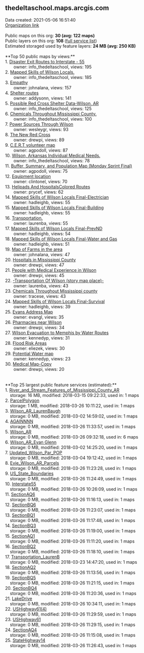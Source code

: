 <h2>thedeltaschool.maps.arcgis.com</h2> Data created: 2021-05-06 16:51:40 <br /><a target='new' href='https://thedeltaschool.maps.arcgis.com'>Organization link</a><br /><br />Public maps on this org: <b>30 (avg: 122 maps)</b><br />Public layers on this org: <b>108 </b>(<a target='new' href='https://services.arcgis.com/X5YGLjJKhlbjj737/ArcGIS/rest/services'>full service list</a>)<br />Estimated storaged used by feature layers: <b>24 MB (avg: 250 KB)</b><br /><br />**Top 50 public maps by views:**<br />  1. <a target='new' href='https://www.arcgis.com/home/item.html?id=94fd3eb259bc4aed97e6926311d2d007'>Disaster Exit Routes to Interstate - 55</a> <br />  &nbsp;&nbsp;&nbsp;&nbsp; &nbsp;&nbsp;owner: info_thedeltaschool, views: 195<br />  2. <a target='new' href='https://www.arcgis.com/home/item.html?id=f0c5ff4aaac54a45a6ac8c7996c7393f'>Mapped Skills of Wilson Locals.</a> <br />  &nbsp;&nbsp;&nbsp;&nbsp; &nbsp;&nbsp;owner: info_thedeltaschool, views: 185<br />  3. <a target='new' href='https://www.arcgis.com/home/item.html?id=2ff34ede7e68443ebfdf86d10fbb9ea1'>Empathy</a> <br />  &nbsp;&nbsp;&nbsp;&nbsp; &nbsp;&nbsp;owner: johnalana, views: 157<br />  4. <a target='new' href='https://www.arcgis.com/home/item.html?id=164a3aabd16443f3aa903b5dd6ab883a'>Shelter routes</a> <br />  &nbsp;&nbsp;&nbsp;&nbsp; &nbsp;&nbsp;owner: addysonn, views: 141<br />  5. <a target='new' href='https://www.arcgis.com/home/item.html?id=1e24695643fc41a2ae382f639d330212'>Possible Red Cross Shelter Data-Wilson, AR</a> <br />  &nbsp;&nbsp;&nbsp;&nbsp; &nbsp;&nbsp;owner: info_thedeltaschool, views: 125<br />  6. <a target='new' href='https://www.arcgis.com/home/item.html?id=9e7d78fd0aff45b2a1a977cdcfb88396'>Chemicals Throughout Mississippi County.</a> <br />  &nbsp;&nbsp;&nbsp;&nbsp; &nbsp;&nbsp;owner: info_thedeltaschool, views: 100<br />  7. <a target='new' href='https://www.arcgis.com/home/item.html?id=f80356866d124a3aaf3f27025ebe19d7'>Power Sources Through Wilson</a> <br />  &nbsp;&nbsp;&nbsp;&nbsp; &nbsp;&nbsp;owner: wesleygr, views: 93<br />  8. <a target='new' href='https://www.arcgis.com/home/item.html?id=c4b46f74fed442129a1d29570d61b2e0'>The New Red Cross</a> <br />  &nbsp;&nbsp;&nbsp;&nbsp; &nbsp;&nbsp;owner: drewpi, views: 89<br />  9. <a target='new' href='https://www.arcgis.com/home/item.html?id=69b23d3b01fd4a11b917272db31e283d'>C.E.R.T volunteer map</a> <br />  &nbsp;&nbsp;&nbsp;&nbsp; &nbsp;&nbsp;owner: agpodoll, views: 87<br />  10. <a target='new' href='https://www.arcgis.com/home/item.html?id=635c7fd5b692493db7382fad02edf02b'>Wilson, Arkansas Individual Medical Needs.</a> <br />  &nbsp;&nbsp;&nbsp;&nbsp; &nbsp;&nbsp;owner: info_thedeltaschool, views: 78<br />  11. <a target='new' href='https://www.arcgis.com/home/item.html?id=37ef121354b74c749403c6b913279d62'>Buffer, Summary, and Population Map (Monday Sprint Final)</a> <br />  &nbsp;&nbsp;&nbsp;&nbsp; &nbsp;&nbsp;owner: agpodoll, views: 75<br />  12. <a target='new' href='https://www.arcgis.com/home/item.html?id=b9622f7047934178bf2aa4d5b072576c'>Equipment location</a> <br />  &nbsp;&nbsp;&nbsp;&nbsp; &nbsp;&nbsp;owner: clintonel, views: 70<br />  13. <a target='new' href='https://www.arcgis.com/home/item.html?id=4d7a781b59844e03a9064ae31e57fd6f'>Helipads And HospitalsColored Routes</a> <br />  &nbsp;&nbsp;&nbsp;&nbsp; &nbsp;&nbsp;owner: prycef, views: 62<br />  14. <a target='new' href='https://www.arcgis.com/home/item.html?id=d224d9c7e1de477d955dab3a5f5214ea'>Mapped Skills of Wilson Locals Final-Electrician</a> <br />  &nbsp;&nbsp;&nbsp;&nbsp; &nbsp;&nbsp;owner: hadleighb, views: 55<br />  15. <a target='new' href='https://www.arcgis.com/home/item.html?id=189a95fd8d6a4749afca4ee71f5dfe1d'>Mapped Skills of Wilson Locals Final-Building</a> <br />  &nbsp;&nbsp;&nbsp;&nbsp; &nbsp;&nbsp;owner: hadleighb, views: 55<br />  16. <a target='new' href='https://www.arcgis.com/home/item.html?id=7c3f94c35820487ba0be781e34faa6ed'>Transportation.</a> <br />  &nbsp;&nbsp;&nbsp;&nbsp; &nbsp;&nbsp;owner: laurenba, views: 55<br />  17. <a target='new' href='https://www.arcgis.com/home/item.html?id=cafd5ea720774a3980dc646b956852d7'>Mapped Skills of Wilson Locals Final-PrevND</a> <br />  &nbsp;&nbsp;&nbsp;&nbsp; &nbsp;&nbsp;owner: hadleighb, views: 54<br />  18. <a target='new' href='https://www.arcgis.com/home/item.html?id=a93a2d6f983d4ee6a677661355ae5e15'>Mapped Skills of Wilson Locals Final-Water and Gas</a> <br />  &nbsp;&nbsp;&nbsp;&nbsp; &nbsp;&nbsp;owner: hadleighb, views: 51<br />  19. <a target='new' href='https://www.arcgis.com/home/item.html?id=a00e3558d3e14f1e9705005fb1e8249d'>Map of Farms in the area</a> <br />  &nbsp;&nbsp;&nbsp;&nbsp; &nbsp;&nbsp;owner: johnalana, views: 47<br />  20. <a target='new' href='https://www.arcgis.com/home/item.html?id=9c89e5d5fed64c2eb966403162c4085d'>Hospitals in Mississippi County</a> <br />  &nbsp;&nbsp;&nbsp;&nbsp; &nbsp;&nbsp;owner: drewpi, views: 47<br />  21. <a target='new' href='https://www.arcgis.com/home/item.html?id=6543a22a3ff34cfa9680419058d5f890'>People with Medical Experience in Wilson</a> <br />  &nbsp;&nbsp;&nbsp;&nbsp; &nbsp;&nbsp;owner: drewpi, views: 45<br />  22. <a target='new' href='https://www.arcgis.com/home/item.html?id=2b6214ff8d24406f9f5fbb081ed8eb1b'>-Transportation Of Wilson (story map place)-</a> <br />  &nbsp;&nbsp;&nbsp;&nbsp; &nbsp;&nbsp;owner: laurenba, views: 43<br />  23. <a target='new' href='https://www.arcgis.com/home/item.html?id=ec713c874c1f40a8b4b5d00de13f8876'>Chemicals Throughout Mississippi county</a> <br />  &nbsp;&nbsp;&nbsp;&nbsp; &nbsp;&nbsp;owner: tracese, views: 43<br />  24. <a target='new' href='https://www.arcgis.com/home/item.html?id=31c10ba39e8f475e87cf9e41c543e7bb'>Mapped Skills of Wilson Locals Final-Survival</a> <br />  &nbsp;&nbsp;&nbsp;&nbsp; &nbsp;&nbsp;owner: hadleighb, views: 39<br />  25. <a target='new' href='https://www.arcgis.com/home/item.html?id=9bea9f0fcb9b479eb0681786c0f80723'>Evans Address Map</a> <br />  &nbsp;&nbsp;&nbsp;&nbsp; &nbsp;&nbsp;owner: evangl, views: 35<br />  26. <a target='new' href='https://www.arcgis.com/home/item.html?id=6e9b962d8aa44e1c818ff8c5a7c96ba3'>Pharmacies near Wilson</a> <br />  &nbsp;&nbsp;&nbsp;&nbsp; &nbsp;&nbsp;owner: drewpi, views: 34<br />  27. <a target='new' href='https://www.arcgis.com/home/item.html?id=93a94f33e07844ebb95875ec866f7ee3'>Wilson Evacuation to Memphis by Water Routes </a> <br />  &nbsp;&nbsp;&nbsp;&nbsp; &nbsp;&nbsp;owner: kennedyp, views: 31<br />  28. <a target='new' href='https://www.arcgis.com/home/item.html?id=c7db1991004e4a94883fc3489cccdb69'>Flood Risk Areas</a> <br />  &nbsp;&nbsp;&nbsp;&nbsp; &nbsp;&nbsp;owner: eliezek, views: 30<br />  29. <a target='new' href='https://www.arcgis.com/home/item.html?id=94f0644349f341448a65469a20d3b196'>Potential Water map</a> <br />  &nbsp;&nbsp;&nbsp;&nbsp; &nbsp;&nbsp;owner: kennedyp, views: 23<br />  30. <a target='new' href='https://www.arcgis.com/home/item.html?id=71ecaef27c0d44f19cc470ecf81121f9'>Medical Map-Copy</a> <br />  &nbsp;&nbsp;&nbsp;&nbsp; &nbsp;&nbsp;owner: drewpi, views: 20<br /><br /><br />**Top 25 largest public feature services (estimated):**<br /> 1. <a target='new' href='https://www.arcgis.com/home/item.html?id=8b102d389c064ff68650dc77dc847188'>River_and_Stream_Features_of_Mississippi_County_AR</a><br /> &nbsp;&nbsp;&nbsp;&nbsp;storage: 16 MB, modified: 2018-03-15 09:22:33,  used in: 1 maps<br /> 2. <a target='new' href='https://www.arcgis.com/home/item.html?id=d2e68c0def4a4a9c801acd4c41f629ce'>ParcelPolygon</a><br /> &nbsp;&nbsp;&nbsp;&nbsp;storage: 1 MB, modified: 2018-03-26 10:11:22,  used in: 1 maps<br /> 3. <a target='new' href='https://www.arcgis.com/home/item.html?id=e93dce9039434e6a93c0833d6685903f'>Wilson_AR_LaurenBaugh</a><br /> &nbsp;&nbsp;&nbsp;&nbsp;storage: 0 MB, modified: 2018-03-02 14:59:02,  used in: 1 maps<br /> 4. <a target='new' href='https://www.arcgis.com/home/item.html?id=b228ab2ad3c743a3988f988b7800a217'>AGAINNNN</a><br /> &nbsp;&nbsp;&nbsp;&nbsp;storage: 0 MB, modified: 2018-03-26 11:33:57,  used in: 1 maps<br /> 5. <a target='new' href='https://www.arcgis.com/home/item.html?id=6a6e86b934d849f4ba7ca9a55eee5559'>Wilson_AR</a><br /> &nbsp;&nbsp;&nbsp;&nbsp;storage: 0 MB, modified: 2018-03-26 09:32:18,  used in: 6 maps<br /> 6. <a target='new' href='https://www.arcgis.com/home/item.html?id=a7e027d183f14e679c0255e53ca89b74'>Wilson_AR_Evan Glenn</a><br /> &nbsp;&nbsp;&nbsp;&nbsp;storage: 0 MB, modified: 2018-03-02 14:25:20,  used in: 1 maps<br /> 7. <a target='new' href='https://www.arcgis.com/home/item.html?id=11b73cbcdf614771816d3f1a5b0c5145'>Updated_Wilson_Par_POP</a><br /> &nbsp;&nbsp;&nbsp;&nbsp;storage: 0 MB, modified: 2018-03-04 19:12:42,  used in: 1 maps<br /> 8. <a target='new' href='https://www.arcgis.com/home/item.html?id=49557a4bd20d41458585b660d6503191'>Evie_Wilson_AR_Parcels</a><br /> &nbsp;&nbsp;&nbsp;&nbsp;storage: 0 MB, modified: 2018-03-26 11:23:28,  used in: 1 maps<br /> 9. <a target='new' href='https://www.arcgis.com/home/item.html?id=e4c0bac2490c4d3ea6eced7e00429165'>US_State_Boundaries</a><br /> &nbsp;&nbsp;&nbsp;&nbsp;storage: 0 MB, modified: 2018-03-26 11:24:49,  used in: 1 maps<br /> 10. <a target='new' href='https://www.arcgis.com/home/item.html?id=53172783ce044ce5a732464514411961'>Interstate55</a><br /> &nbsp;&nbsp;&nbsp;&nbsp;storage: 0 MB, modified: 2018-03-26 10:26:09,  used in: 1 maps<br /> 11. <a target='new' href='https://www.arcgis.com/home/item.html?id=fc2d3742d89744d8bd69cc5756acb83a'>SectionAQ6</a><br /> &nbsp;&nbsp;&nbsp;&nbsp;storage: 0 MB, modified: 2018-03-26 11:16:13,  used in: 1 maps<br /> 12. <a target='new' href='https://www.arcgis.com/home/item.html?id=7b84c7f0420b420fa9f4ee4e9c490e6d'>SectionBQ6</a><br /> &nbsp;&nbsp;&nbsp;&nbsp;storage: 0 MB, modified: 2018-03-26 11:23:07,  used in: 1 maps<br /> 13. <a target='new' href='https://www.arcgis.com/home/item.html?id=fb9d4c8908d0421d80cff0bdfe4039de'>SectionBQ1</a><br /> &nbsp;&nbsp;&nbsp;&nbsp;storage: 0 MB, modified: 2018-03-26 11:17:48,  used in: 1 maps<br /> 14. <a target='new' href='https://www.arcgis.com/home/item.html?id=147a05234e5e42c882b96fa279fffec8'>SectionBQ3</a><br /> &nbsp;&nbsp;&nbsp;&nbsp;storage: 0 MB, modified: 2018-03-26 11:19:00,  used in: 1 maps<br /> 15. <a target='new' href='https://www.arcgis.com/home/item.html?id=51a1df4ac2b141fe95f72df37661618f'>SectionAQ1</a><br /> &nbsp;&nbsp;&nbsp;&nbsp;storage: 0 MB, modified: 2018-03-26 11:11:20,  used in: 1 maps<br /> 16. <a target='new' href='https://www.arcgis.com/home/item.html?id=39fd5f50e69246558d2296e5c84ee5fe'>SectionBQ2</a><br /> &nbsp;&nbsp;&nbsp;&nbsp;storage: 0 MB, modified: 2018-03-26 11:18:10,  used in: 1 maps<br /> 17. <a target='new' href='https://www.arcgis.com/home/item.html?id=1e96a9bc3fcf4725b4de59480a9c9ff3'>Transportation_LaurenB</a><br /> &nbsp;&nbsp;&nbsp;&nbsp;storage: 0 MB, modified: 2018-03-23 14:47:20,  used in: 1 maps<br /> 18. <a target='new' href='https://www.arcgis.com/home/item.html?id=872ea05a412c412ab03cfad4a6b8b946'>SectionAQ2</a><br /> &nbsp;&nbsp;&nbsp;&nbsp;storage: 0 MB, modified: 2018-03-26 11:13:56,  used in: 1 maps<br /> 19. <a target='new' href='https://www.arcgis.com/home/item.html?id=21a96fb405644b509004291005a92d10'>SectionBQ5</a><br /> &nbsp;&nbsp;&nbsp;&nbsp;storage: 0 MB, modified: 2018-03-26 11:21:15,  used in: 1 maps<br /> 20. <a target='new' href='https://www.arcgis.com/home/item.html?id=95a98039b76142da8e55780158eb7b57'>SectionBQ4</a><br /> &nbsp;&nbsp;&nbsp;&nbsp;storage: 0 MB, modified: 2018-03-26 11:20:36,  used in: 1 maps<br /> 21. <a target='new' href='https://www.arcgis.com/home/item.html?id=6f6fd2ae1535497d9a21f61a521de0f3'>LakeDrive</a><br /> &nbsp;&nbsp;&nbsp;&nbsp;storage: 0 MB, modified: 2018-03-26 10:34:11,  used in: 1 maps<br /> 22. <a target='new' href='https://www.arcgis.com/home/item.html?id=9e758264cdd14172bae8d862468f6450'>USHighway61(4)</a><br /> &nbsp;&nbsp;&nbsp;&nbsp;storage: 0 MB, modified: 2018-03-26 11:29:59,  used in: 1 maps<br /> 23. <a target='new' href='https://www.arcgis.com/home/item.html?id=4a92814d66304ab085da9029d3385a37'>USHighway61</a><br /> &nbsp;&nbsp;&nbsp;&nbsp;storage: 0 MB, modified: 2018-03-26 11:29:15,  used in: 1 maps<br /> 24. <a target='new' href='https://www.arcgis.com/home/item.html?id=1f35f8fe59f1410e8e9ddf57b60ee5a6'>SectionAQ4</a><br /> &nbsp;&nbsp;&nbsp;&nbsp;storage: 0 MB, modified: 2018-03-26 11:15:08,  used in: 1 maps<br /> 25. <a target='new' href='https://www.arcgis.com/home/item.html?id=3916774f08104231b2dae0000daf42ae'>StateHighway14</a><br /> &nbsp;&nbsp;&nbsp;&nbsp;storage: 0 MB, modified: 2018-03-26 11:26:43,  used in: 1 maps<br />